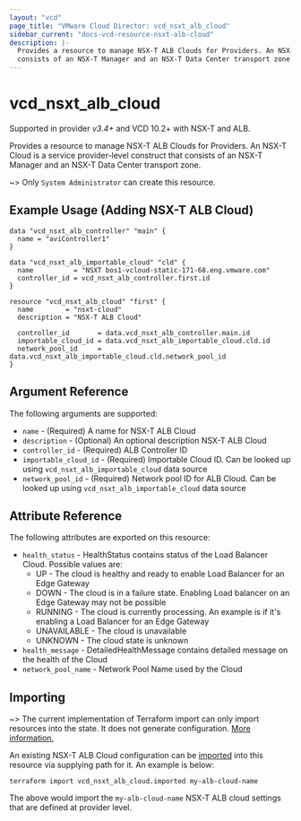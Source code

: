 ```yaml
---
layout: "vcd"
page_title: "VMware Cloud Director: vcd_nsxt_alb_cloud"
sidebar_current: "docs-vcd-resource-nsxt-alb-cloud"
description: |-
  Provides a resource to manage NSX-T ALB Clouds for Providers. An NSX-T Cloud is a service provider-level construct that
  consists of an NSX-T Manager and an NSX-T Data Center transport zone.
---
```


# vcd\_nsxt\_alb\_cloud

Supported in provider *v3.4+* and VCD 10.2+ with NSX-T and ALB.

Provides a resource to manage NSX-T ALB Clouds for Providers. An NSX-T Cloud is a service provider-level construct that
consists of an NSX-T Manager and an NSX-T Data Center transport zone.

~> Only `System Administrator` can create this resource.

## Example Usage (Adding NSX-T ALB Cloud)

```hcl
data "vcd_nsxt_alb_controller" "main" {
  name = "aviController1"
}

data "vcd_nsxt_alb_importable_cloud" "cld" {
  name          = "NSXT bos1-vcloud-static-171-68.eng.vmware.com"
  controller_id = vcd_nsxt_alb_controller.first.id
}

resource "vcd_nsxt_alb_cloud" "first" {
  name        = "nsxt-cloud"
  description = "NSX-T ALB Cloud"

  controller_id       = data.vcd_nsxt_alb_controller.main.id
  importable_cloud_id = data.vcd_nsxt_alb_importable_cloud.cld.id
  network_pool_id     = data.vcd_nsxt_alb_importable_cloud.cld.network_pool_id
}
```

## Argument Reference

The following arguments are supported:

* `name` - (Required) A name for NSX-T ALB Cloud
* `description` - (Optional) An optional description NSX-T ALB Cloud
* `controller_id` - (Required) ALB Controller ID
* `importable_cloud_id` - (Required) Importable Cloud ID. Can be looked up using `vcd_nsxt_alb_importable_cloud` data
  source
* `network_pool_id` - (Required) Network pool ID for ALB Cloud. Can be looked up using `vcd_nsxt_alb_importable_cloud` data
  source


## Attribute Reference

The following attributes are exported on this resource:

* `health_status` - HealthStatus contains status of the Load Balancer Cloud. Possible values are:
  * UP - The cloud is healthy and ready to enable Load Balancer for an Edge Gateway
  * DOWN - The cloud is in a failure state. Enabling Load balancer on an Edge Gateway may not be possible
  * RUNNING - The cloud is currently processing. An example is if it's enabling a Load Balancer for an Edge Gateway
  * UNAVAILABLE - The cloud is unavailable
  * UNKNOWN - The cloud state is unknown
* `health_message` - DetailedHealthMessage contains detailed message on the health of the Cloud
* `network_pool_name` - Network Pool Name used by the Cloud


## Importing

~> The current implementation of Terraform import can only import resources into the state.
It does not generate configuration. [More information.](https://www.terraform.io/docs/import/)

An existing NSX-T ALB Cloud configuration can be [imported][docs-import] into this resource
via supplying path for it. An example is below:

[docs-import]: https://www.terraform.io/docs/import/

```
terraform import vcd_nsxt_alb_cloud.imported my-alb-cloud-name
```

The above would import the `my-alb-cloud-name` NSX-T ALB cloud settings that are defined at provider level.